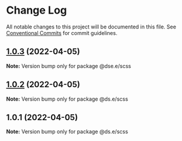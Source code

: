 # Change Log

All notable changes to this project will be documented in this file.
See [Conventional Commits](https://conventionalcommits.org) for commit guidelines.

## [1.0.3](https://github.com/BhavanaVenugopal/dse.e/compare/v1.0.2...v1.0.3) (2022-04-05)

**Note:** Version bump only for package @dse.e/scss





## [1.0.2](https://github.com/BhavanaVenugopal/dse.e/compare/v1.0.1...v1.0.2) (2022-04-05)

**Note:** Version bump only for package @ds.e/scss





## 1.0.1 (2022-04-05)

**Note:** Version bump only for package @ds.e/scss
